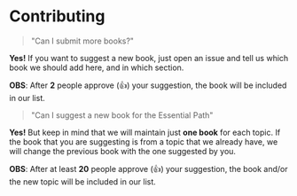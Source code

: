 # Contributing

> "Can I submit more books?"

**Yes!** If you want to suggest a new book, just open an issue and tell us which book we should add here, and in which section.

**OBS**: After **2** people approve (:+1:) your suggestion, the book will be included in our list.

> "Can I suggest a new book for the Essential Path"

**Yes!** But keep in mind that we will maintain just **one book** for each topic. If the book that you are suggesting is from a topic that we already have, we will change the previous book with the one suggested by you.

**OBS**: After at least **20** people approve (:+1:) your suggestion, the book and/or the new topic will be included in our list.

